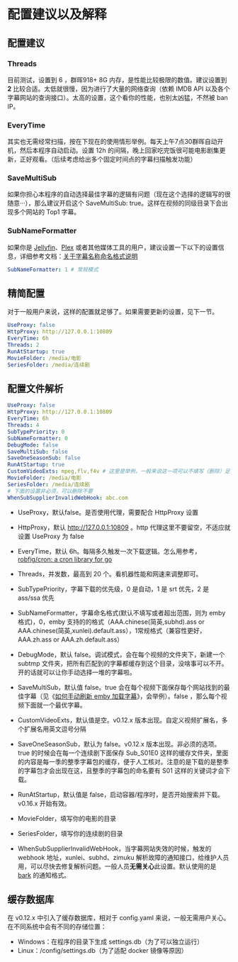 # 配置建议以及解释

## 配置建议

### Threads 

目前测试，设置到 6 ，群晖918+   8G 内存，是性能比较极限的数值。建议设置到 **2** 比较合适。太低就很慢，因为进行了大量的网络查询（依赖 IMDB API 以及各个字幕网站的查询接口）。太高的设置，这个看你的性能，也别太凶猛，不然被 ban IP。

### EveryTime

其实也无需经常扫描，按在下现在的使用情形举例。每天上午7点30群晖自动开机，然后本程序自动启动。设置 12h 的间隔，晚上回家吃完饭很可能电影剧集更新，正好观看。（后续考虑给出多个固定时间点的字幕扫描触发功能）

### SaveMultiSub

如果你担心本程序的自动选择最佳字幕的逻辑有问题（现在这个选择的逻辑写的很随意···），那么建议开启这个 SaveMultiSub: true。这样在视频的同级目录下会出现多个网站的 Top1 字幕。


### SubNameFormatter

如果你是  [Jellyfin](https://jellyfin.org/docs/general/server/media/subtitles.html)、[Plex](https://support.plex.tv/articles/200471133-adding-local-subtitles-to-your-media/) 或者其他媒体工具的用户，建议设置一下以下的设置信息，详细参考文档：[关于字幕名称命名格式说明](https://github.com/allanpk716/ChineseSubFinder/blob/docs/DesignFile/%E5%85%B3%E4%BA%8E%E5%AD%97%E5%B9%95%E5%90%8D%E7%A7%B0%E5%91%BD%E5%90%8D%E6%A0%BC%E5%BC%8F%E8%AF%B4%E6%98%8E.md)

```yaml
SubNameFormatter: 1 # 常规模式
```

## 精简配置

对于一般用户来说，这样的配置就足够了。如果需要更新的设置，见下一节。

```yaml
UseProxy: false
HttpProxy: http://127.0.0.1:10809
EveryTime: 6h
Threads: 2
RunAtStartup: true
MovieFolder: /media/电影
SeriesFolder: /media/连续剧
```

## 配置文件解析

```yaml
UseProxy: false
HttpProxy: http://127.0.0.1:10809
EveryTime: 6h
Threads: 4
SubTypePriority: 0
SubNameFormatter: 0
DebugMode: false
SaveMultiSub: false
SaveOneSeasonSub: false
RunAtStartup: true
CustomVideoExts: mpeg,flv,f4v # 这里是举例，一般来说这一项可以不填写（删除）足够满足大部分人的需求
MovieFolder: /media/电影
SeriesFolder: /media/连续剧
# 下面的设置非必须，可以删除不要
WhenSubSupplierInvalidWebHook: abc.com
```

* UseProxy，默认false。是否使用代理，需要配合 HttpProxy 设置

* HttpProxy，默认 http://127.0.0.1:10809 。http  代理这里不要留空，不适应就设置 UseProxy 为 false

* EveryTime，默认 6h。每隔多久触发一次下载逻辑。怎么用参考，[robfig/cron: a cron library for go](https://github.com/robfig/cron)

* Threads，并发数，最高到 20 个。看机器性能和网速来调整即可。

* SubTypePriority，字幕下载的优先级，0 是自动，1 是 srt 优先，2 是 ass/ssa 优先

* SubNameFormatter，字幕命名格式(默认不填写或者超出范围，则为 emby 格式)，0，emby 支持的的格式（AAA.chinese(简英,subhd).ass or AAA.chinese(简英,xunlei).default.ass），1常规格式（兼容性更好，AAA.zh.ass or AAA.zh.default.ass）

* DebugMode，默认 false。调试模式，会在每个视频的文件夹下，新建一个  subtmp 文件夹，把所有匹配到的字幕都缓存到这个目录，没啥事可以不开。开的话就可以让你手动选择一堆的字幕啦。

* SaveMultiSub，默认值 false。true 会在每个视频下面保存每个网站找到的最佳字幕（见《[如何手动刷新 emby 加载字幕](https://github.com/allanpk716/ChineseSubFinder/blob/docs/DesignFile/%E5%A6%82%E4%BD%95%E6%89%8B%E5%8A%A8%E5%88%B7%E6%96%B0%20Emby%20%E5%8A%A0%E8%BD%BD%E5%AD%97%E5%B9%95.md)》，会举例）。false ，那么每个视频下面就一个最优字幕。

* CustomVideoExts，默认值是空。v0.12.x 版本出现。自定义视频扩展名，多个扩展名用英文逗号分隔

* SaveOneSeasonSub，默认为 false。v0.12.x 版本出现。非必须的选项。true 的时候会在每一个连续剧下面保存 Sub_S01E0 这样的缓存文件夹，里面的内容是每一季的整季字幕包的缓存，便于人工核对。注意的是下载的是整季的字幕包才会出现在这，且整季的字幕包的命名要有 S01 这样的关键词才会下载。

* RunAtStartup，默认值是 false，启动容器/程序时，是否开始搜索并下载。v0.16.x 开始有效。

* MovieFolder，填写你的电影的目录

* SeriesFolder，填写你的连续剧的目录

* WhenSubSupplierInvalidWebHook，当字幕网站失效的时候，触发的 webhook 地址，xunlei、subhd、zimuku 解析故障的通知接口，给维护人员用，可以尽快去修复解析问题。一般人员**无需关心**此设置。默认使用的是 [bark](https://github.com/Finb/Bark) 的通知格式。

## 缓存数据库

在 v0.12.x 中引入了缓存数据库，相对于 config.yaml 来说，一般无需用户关心。在不同系统中会有不同的存储位置：

* Windows：在程序的目录下生成 settings.db（为了可以独立运行）
* Linux：/config/settings.db（为了适配 docker 镜像等原因）
